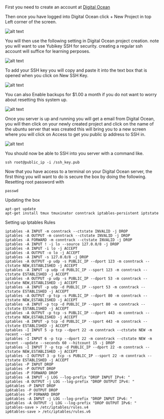 First you need to create an account at [Digital Ocean](https://www.digitalocean.com/ "Digital Ocean's Homepage")   

Then once you have logged into Digital Ocean click + New Project in top Left corner of the screen.

![alt text](https://github.com/vipertooth/Notes/blob/master/digitalocean/create_project.png)   


You will then use the following setting in Digital Ocean project creation. note you will want to use Yubikey SSH for security.  creating a regular ssh account will suffice for learning perposes. 

![alt text](https://github.com/vipertooth/Notes/blob/master/digitalocean/setup_project.png)

To add your SSH key you will copy and paste it into the text box that is opened when you click on New SSH Key.

![alt text](https://github.com/vipertooth/Notes/blob/master/digitalocean/ssh_key_creation_or_input.png)

You can also Enable backups for $1.00 a month if you do not want to worry about resetting this system up.

![alt text](https://github.com/vipertooth/Notes/blob/master/digitalocean/enable_backups.png)

Once you server is up and running you will get a email from Digital Ocean, you will then click on your newly created project and click on the name of the ubuntu server that was created this will bring you to a new screen where you will click on Access to get you public ip address to SSH in.

![alt text](https://github.com/vipertooth/Notes/blob/master/digitalocean/get_ip_address.png)

You should now be able to SSH into you server with a command like.    
```
ssh root@public_ip -i /ssh_key.pub
```

Now that you have access to a terminal on your Digital Ocean server, the first thing you will want to do is secure the box by doing the following.   
Resetting root password with 
```
passwd
```
Updating the box   
```
apt-get update
apt-get install tmux tmuxinator conntrack iptables-persistent iptstate
```

Setting up Iptables Rules   
```
iptables -A INPUT -m conntrack --ctstate INVALID -j DROP
iptables -A OUTPUT -m conntrack --ctstate INVALID -j DROP
iptables -A FORWARD -m conntrack --ctstate INVALID -j DROP
iptables -A INPUT ! -i lo --source 127.0.0/8 -j DROP
iptables -A INPUT -i lo -j ACCEPT
iptables -A OUTPUT -o lo -j ACCEPT
iptables -A INPUT -s 127.0.0/8 -j DROP
iptables -A OUTPUT -p udp -s PUBLIC_IP --dport 123 -m conntrack --ctstate NEW,ESTABLISHED -j ACCEPT
iptables -A INPUT -p udp -d PUBLIC_IP --sport 123 -m conntrack --ctstate ESTABLISHED -j ACCEPT
iptables -A OUTPUT -p udp -s PUBLIC_IP --dport 53 -m conntrack --ctstate NEW,ESTABLISHED -j ACCEPT
iptables -A INPUT -p udp -d PUBLIC_IP --sport 53 -m conntrack --ctstate ESTABLISHED -j ACCEPT
iptables -A OUTPUT -p tcp -s PUBLIC_IP --dport 80 -m conntrack --ctstate NEW,ESTABLISHED -j ACCEPT
iptables -A INPUT -p tcp -d PUBLIC_IP --sport 80 -m conntrack --ctstate ESTABLISHED -j ACCEPT
iptables -A OUTPUT -p tcp -s PUBLIC_IP --dport 443 -m conntrack --ctstate NEW,ESTABLISHED -j ACCEPT
iptables -A INPUT -p tcp -d PUBLIC_IP --sport 443 -m conntrack --ctstate ESTABLISHED -j ACCEPT
iptables -I INPUT 5 -p tcp --dport 22 -m conntrack --ctstate NEW -m recent --set
iptables -I INPUT 6 -p tcp --dport 22 -m conntrack --ctstate NEW -m recent --update --seconds 60 --hitcount 15 -j DROP
iptables -I INPUT 7 -p tcp -d PUBLIC_IP --dport 22 -m conntrack --ctstate NEW,ESTABLISHED -j ACCEPT
iptables -I OUTPUT 3 -p tcp -s PUBLIC_IP --sport 22 -m conntrack --ctstate ESTABLISHED -j ACCEPT
iptables -P INPUT DROP
iptables -P OUTPUT DROP
iptables -P FORWARD DROP
iptables -A INPUT -j LOG --log-prefix "DROP INPUT IPv4: "
iptables -A OUTPUT -j LOG --log-prefix "DROP OUTPUT IPv4: "
ip6tables -P INPUT DROP
ip6tables -P OUTPUT DROP
ip6tables -P FORWARD DROP
ip6tables -A INPUT -j LOG --log-prefix "DROP INPUT IPv6: "
ip6tables -A OUTPUT -j LOG --log-prefix "DROP OUTPUT IPv6: "
iptables-save > /etc/iptables/rules.v4
ip6tables-save > /etc/iptables/rules.v6
```

